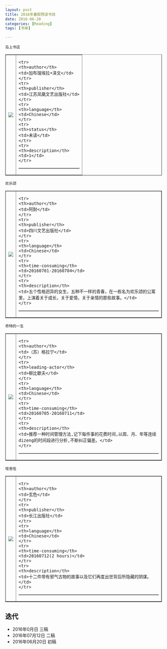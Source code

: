 ```yaml
---
layout: post
title: 2016年暑假预读书目
date: 2016-06-20
categories: [Reading]
tags: [书单]

---
```




```
岛上书店
```
<html>
<body>

<table border="1">
<tr>
<td>
<img src = "https://images-cn.ssl-images-amazon.com/images/I/516miTaSDZL._AA160_.jpg">
</td>

<td>
<table border="1">

    <tr>
    <th>author</th>
    <td>加布瑞埃拉•泽文</td>
    </tr>
    <tr>
    <th>publisher</th>
    <td>江苏凤凰文艺出版社</td>
    </tr>
    <tr>
    <th>language</th>
    <td>Chinese</td>
    </tr>
    <tr>
    <th>status</th>
    <td>未读</td>
    </tr>
    <tr>
    <th>description</th>
    <td>1</td>
    </tr>


</table>
</td>

</tr>
</table>

</body>
</html>



```
欢乐颂
```

<html>
<body>

<table border="1">
<tr>
<td>
<img src = "https://images-cn.ssl-images-amazon.com/images/I/51KSPPi-COL._AA160_.jpg">
</td>

<td>
<table border="1">

    <tr>
    <th>author</th>
    <td>阿耐</td>
    </tr>
    <tr>
    <th>publisher</th>
    <td>四川文艺出版社</td>
    </tr>
    <tr>
    <th>language</th>
    <td>Chinese</td>
    </tr>
    <tr>
    <th>time-consuming</th>
    <td>20160701-20160704</td>
    </tr>
    <tr>
    <th>description</th>
    <td>五个性格迥异的女生，五种不一样的青春，在一栋名为欢乐颂的公寓里，上演着关于成长，关于爱情，关于亲情的那些故事。</td>
    </tr>


</table>
</td>

</tr>
</table>

</body>
</html>



```
奇特的一生
```

<html>
<body>

<table border="1">
<tr>
<td>
<img src = "https://images-cn.ssl-images-amazon.com/images/I/51w6xiSVgBL._AA160_.jpg">
</td>

<td>
<table border="1">

    <tr>
    <th>author</th>
    <td>（苏）格拉宁</td>
    </tr>
    <tr>
    <th>leading-actor</th>
    <td>柳比歇夫</td>
    </tr>
    <tr>
    <th>language</th>
    <td>Chinese</td>
    </tr>
    <tr>
    <th>time-consuming</th>
    <td>20160705-20160711</td>
    </tr>
    <tr>
    <th>description</th>
    <td>推荐一种时间管理方法,记下每件事的花费时间,以周、月、年等连续dizeng的时间段进行分析,不断纠正偏差。</td>
    </tr>


</table>
</td>

</tr>
</table>

</body>
</html>



```
哑舍伍
```

<html>
<body>

<table border="1">
<tr>
<td>
<img src = "https://images-cn.ssl-images-amazon.com/images/I/517T2HJ1h6L._AA160_.jpg">
</td>

<td>
<table border="1">

    <tr>
    <th>author</th>
    <td>玄色</td>
    </tr>
    <tr>
    <th>publisher</th>
    <td>长江出版社</td>
    </tr>
    <tr>
    <th>language</th>
    <td>Chinese</td>
    </tr>
    <tr>
    <th>time-consuming</th>
    <td>20160712(2 hours)</td>
    </tr>
    <tr>
    <th>description</th>
    <td>十二件带有邪气古物的故事以及它们再度出世背后所隐藏的阴谋。</td>
    </tr>


</table>
</td>

</tr>
</table>

</body>
</html>

## 迭代

* 2016年0月日 三稿
* 2016年07月12日 二稿
* 2016年06月20日 初稿

